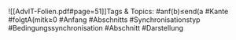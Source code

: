 
![[AdvIT-Folien.pdf#page=51]]Tags & Topics:
   #anf(b)≤end(a
   #Kante
   #folgtA(mitk≥0
   #Anfang
   #Abschnitts
   #Synchronisationstyp
   #Bedingungssynchronisation
   #Abschnitt
   #Darstellung